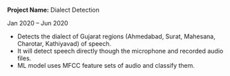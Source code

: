 **Project Name:** Dialect Detection

Jan 2020 – Jun 2020

- Detects the dialect of Gujarat regions (Ahmedabad, Surat, Mahesana, Charotar, Kathiyavad) of speech.
- It will detect speech directly though the microphone and recorded audio files.
- ML model uses MFCC feature sets of audio and classify them.
